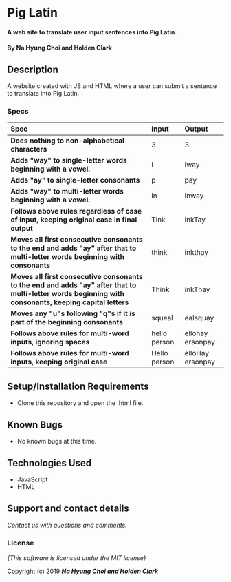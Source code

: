# Pig Latin

#### A web site to translate user input sentences into Pig Latin

#### By **Na Hyung Choi and Holden Clark**

## Description

A website created with JS and HTML where a user can submit a sentence to translate into Pig Latin.


### Specs
| Spec | Input | Output |
| :-------------     | :------------- | :------------- |
| **Does nothing to non-alphabetical characters** | 3 | 3 |
| **Adds "way" to single-letter words beginning with a vowel.** | i | iway |
| **Adds "ay" to single-letter consonants**| p | pay |
| **Adds "way" to multi-letter words beginning with a vowel.** | in | inway |
| **Follows above rules regardless of case of input, keeping original case in final output**| Tink | inkTay |
| **Moves all first consecutive consonants to the end and adds "ay" after that to multi-letter words beginning with consonants**| think | inkthay |
| **Moves all first consecutive consonants to the end and adds "ay" after that to multi-letter words beginning with consonants, keeping capital letters**| Think | inkThay |
| **Moves any "u"s following "q"s if it is part of the beginning consonants**| squeal | ealsquay |
| **Follows above rules for multi-word inputs, ignoring spaces**| hello person | ellohay ersonpay |
| **Follows above rules for multi-word inputs, keeping original case**| Hello person | elloHay ersonpay |


## Setup/Installation Requirements

* Clone this repository and open the .html file.


## Known Bugs
* No known bugs at this time.

## Technologies Used
* JavaScript
* HTML

## Support and contact details

_Contact us with questions and comments._

### License

*{This software is licensed under the MIT license}*

Copyright (c) 2019 **_Na Hyung Choi and Holden Clark_**
